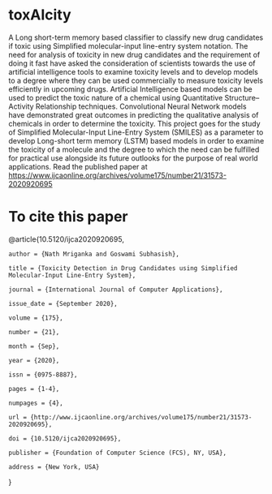# toxAIcity
A Long short-term memory based classifier to classify new drug candidates if toxic using Simplified molecular-input line-entry system notation. The need for analysis of toxicity in new drug candidates and the requirement of doing it fast have asked the consideration of scientists towards the use of artificial intelligence tools to examine toxicity levels and to develop models to a degree where they can be used commercially to measure toxicity levels efficiently in upcoming drugs. Artificial Intelligence based models can be used to predict the toxic nature of a chemical using Quantitative Structure–Activity Relationship techniques. Convolutional Neural Network models have demonstrated great outcomes in predicting the qualitative analysis of chemicals in order to determine the toxicity. This project goes for the study of Simplified Molecular-Input Line-Entry System (SMILES) as a parameter to develop Long-short term memory (LSTM) based models in order to examine the toxicity of a molecule and the degree to which the need can be fulfilled for practical use alongside its future outlooks for the purpose of real world applications.
Read the published paper at https://www.ijcaonline.org/archives/volume175/number21/31573-2020920695

# To cite this paper
@article{10.5120/ijca2020920695,

	author = {Nath Mriganka and Goswami Subhasish},

	title = {Toxicity Detection in Drug Candidates using Simplified Molecular-Input Line-Entry System},

	journal = {International Journal of Computer Applications},

	issue_date = {September 2020},

	volume = {175},

	number = {21},

	month = {Sep},

	year = {2020},

	issn = {0975-8887},

	pages = {1-4},

	numpages = {4},

	url = {http://www.ijcaonline.org/archives/volume175/number21/31573-2020920695},

	doi = {10.5120/ijca2020920695},

	publisher = {Foundation of Computer Science (FCS), NY, USA},
	
	address = {New York, USA}
}
